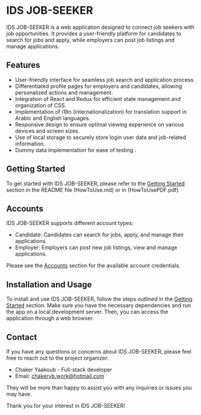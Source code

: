 # IDS JOB-SEEKER

IDS JOB-SEEKER is a web application designed to connect job seekers with job opportunities. It provides a user-friendly platform for candidates to search for jobs and apply, while employers can post job listings and manage applications.

## Features

- User-friendly interface for seamless job search and application process.
- Differentiated profile pages for employers and candidates, allowing personalized actions and management.
- Integration of React and Redux for efficient state management and organization of CSS.
- Implementation of i18n (internationalization) for translation support in Arabic and English languages.
- Responsive design to ensure optimal viewing experience on various devices and screen sizes.
- Use of local storage to securely store login user data and job-related information.
- Dummy data implementation for ease of testing .

## Getting Started

To get started with IDS JOB-SEEKER, please refer to the [Getting Started](#getting-started) section in the  README file (HowToUse.md) or in (HowToUsePDF.pdf)

## Accounts

IDS JOB-SEEKER supports different account types:
- Candidate: Candidates can search for jobs, apply, and manage their applications.
- Employer: Employers can post new job listings, view and manage applications.

Please see the [Accounts](#accounts) section for the available account credentials.

## Installation and Usage

To install and use IDS JOB-SEEKER, follow the steps outlined in the [Getting Started](#getting-started) section. Make sure you have the necessary dependencies and run the app on a local development server. Then, you can access the application through a web browser.

## Contact

If you have any questions or concerns about IDS JOB-SEEKER, please feel free to reach out to the project organizer:

- Chaker Yaakoub - Full-stack developer
- Email: chakeryb.work@hotmail.com

They will be more than happy to assist you with any inquiries or issues you may have.

Thank you for your interest in IDS JOB-SEEKER!
